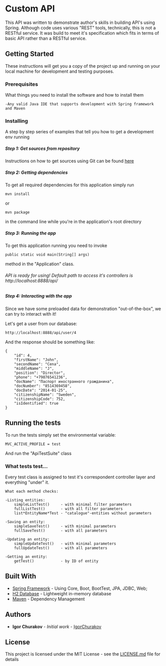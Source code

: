 # Custom API

This API was written to demonstrate author's skills in building API's using Spring.
Although code uses various "REST" tools, technically, this is not a RESTful service.
It was build to meet it's specification which fits in terms of basic API rather than a RESTful service.

## Getting Started

These instructions will get you a copy of the project up and running on your local machine for development and testing purposes.

### Prerequisites

What things you need to install the software and how to install them

```
-Any valid Java IDE that supports development with Spring framework and Maven
```

### Installing

A step by step series of examples that tell you how to get a development env running

##### Step 1: Get sources from repository

Instructions on how to get sources using Git can be found [here](https://git-scm.com/book/en/v2/Git-Basics-Working-with-Remotes)

##### Step 2: Getting dependencies

To get all required dependencies for this application simply run
```
mvn install
```
or
```
mvn package
```
in the command line while you're in the application's root directory

##### Step 3: Running the app

To get this application running you need to invoke
```
public static void main(String[] args)
```
method in the "Application" class. 
###### API is ready for using! Default path to access it's controllers is http://localhost:8888/api/

##### Step 4: Interacting with the app

Since we have some preloaded data for demonstration "out-of-the-box", we can try to interact with it!

Let's get a user from our database:
```
http://localhost:8888/api/user/4
```
And the response should be something like:
```
{
    "id": 4,
    "firstName": "John",
    "secondName": "Cena",
    "middleName": "J",
    "position": "Director",
    "phone": "+79876541236",
    "docName": "Паспорт иностранного гражданина",
    "docNumber": "8514369458",
    "docDate": "2014-01-25",
    "citizenshipName": "Sweden",
    "citizenshipCode": 752,
    "isIdentified": true
}
```
## Running the tests

To run the tests simply set the environmental variable:
```
MVC_ACTIVE_PROFILE = test
```
And run the "ApiTestSuite" class

### What tests test...

Every test class is assigned to test it's correspondent controller layer and everything "under" it.  

```
What each method checks:

-Listing entities:
    simpleListTest()     - with minimal filter parameters
    fullListTest()       - with all filter parameters
    list*EntityName*Test - "catalogue"-entities without parameters

-Saving an entity:    
    simpleSaveTest()     - with minimal parameters
    fullSaveTest()       - with all parameters
    
-Updating an entity:
    simpleUpdateTest()   - with minimal parameters
    fullUpdateTest()     - with all parameters
        
-Getting an entity:
    getTest()            - by ID of entity
```

## Built With

* [Spring Framework](https://spring.io/docs) - Using Core, Boot, BootTest, JPA, JDBC, Web;
* [H2 Database](https://www.h2database.com/html/main.html) - Lightweight in-memory database
* [Maven](https://maven.apache.org/) - Dependency Management

## Authors

* **Igor Churakov** - *Initial work* - [IgorChurakov](https://github.com/IgorChurakov/)

## License

This project is licensed under the MIT License - see the [LICENSE.md](LICENSE.md) file for details
